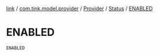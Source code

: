 [link](../../../index.md) / [com.tink.model.provider](../../index.md) / [Provider](../index.md) / [Status](index.md) / [ENABLED](./-e-n-a-b-l-e-d.md)

# ENABLED

`ENABLED`